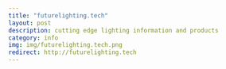 ```yaml
---
title: "futurelighting.tech"
layout: post
description: cutting edge lighting information and products
category: info
img: img/futurelighting.tech.png
redirect: http://futurelighting.tech
---
```


